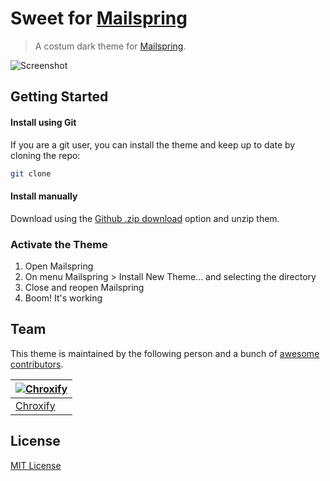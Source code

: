 # Sweet for [Mailspring](https://github.com/Foundry376/Mailspring)

> A costum dark theme for [Mailspring](https://github.com/Foundry376/Mailspring).

![Screenshot](./screenshot.png)

## Getting Started

#### Install using Git 
If you are a git user, you can install the theme and keep up to date by cloning the repo:
   ```sh
   git clone 
   ```

#### Install manually
Download using the [Github .zip download](https://github.com/Chroxify/Sweet-Mailspring/archive/refs/heads/main.zip) option and unzip them. 

### Activate the Theme
1. Open Mailspring
2. On menu Mailspring > Install New Theme... and selecting the directory
3. Close and reopen Mailspring
4. Boom! It's working

## Team

This theme is maintained by the following person and a bunch of [awesome contributors](https://github.com/Chroxify/Sweet-Mailspring/graphs/contributors).

[![Chroxify](https://avatars.githubusercontent.com/chroxify?v=3&s=70)](https://github.com/chroxify) | 
--- | 
[Chroxify](https://github.com/chroxify) |

## License

[MIT License](./LICENSE)
